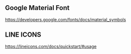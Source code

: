 
## Google Material Font

https://developers.google.com/fonts/docs/material_symbols
<link href="https://fonts.googleapis.com/css2?family=Material+Symbols+Outlined" rel="stylesheet" />

## LINE ICONS

https://lineicons.com/docs/quickstart/#usage

<i class="lni lni-facebook-fill"></i>